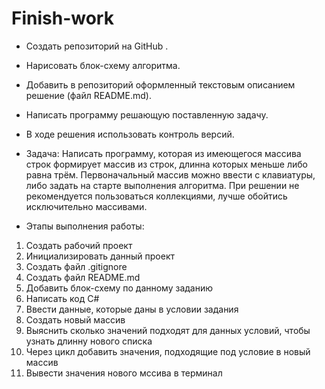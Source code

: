 # Finish-work
* Создать репозиторий на GitHub .
* Нарисовать блок-схему алгоритма.
* Добавить в репозиторий оформленный текстовым описанием решение (файл README.md).
* Написать программу решающую поставленную задачу.
* В ходе решения использовать контроль версий.

* Задача: Написать программу, которая из имеющегося массива строк формирует массив из строк, длинна которых меньше либо равна трём. Первоначальный массив можно ввести с клавиатуры, либо задать на старте выполнения алгоритма. При решении не рекомендуется пользоваться коллекциями, лучше обойтись исключительно массивами.

* Этапы выполнения работы:
1. Создать рабочий проект
2. Инициализировать данный проект
3. Создать файл .gitignore
4. Создать файл README.md
5. Добавить блок-схему по данному заданию
6. Написать код C#
7. Ввести данные, которые даны в условии задания
8. Создать новый массив
9. Выяснить сколько значений подходят для данных условий, чтобы узнать длинну нового списка
10. Через цикл добавить значения, подходящие под условие в новый массив 
11. Вывести значения нового мссива в терминал

